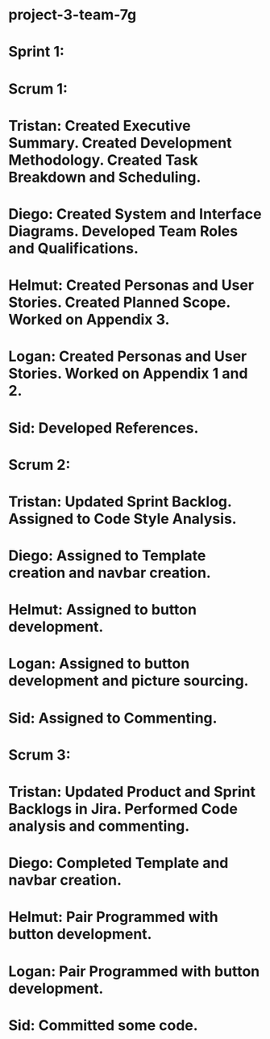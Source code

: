 # project-3-team-7g

# Sprint 1:

# Scrum 1: 
# Tristan: Created Executive Summary. Created Development Methodology. Created Task Breakdown and Scheduling.
# Diego: Created System and Interface Diagrams. Developed Team Roles and Qualifications.
# Helmut: Created Personas and User Stories. Created Planned Scope. Worked on Appendix 3.
# Logan: Created Personas and User Stories. Worked on Appendix 1 and 2.
# Sid: Developed References.

# Scrum 2:
# Tristan: Updated Sprint Backlog. Assigned to Code Style Analysis.
# Diego: Assigned to Template creation and navbar creation.
# Helmut: Assigned to button development.
# Logan: Assigned to button development and picture sourcing.
# Sid: Assigned to Commenting.

# Scrum 3:
# Tristan: Updated Product and Sprint Backlogs in Jira. Performed Code analysis and commenting.
# Diego: Completed Template and navbar creation.
# Helmut: Pair Programmed with button development.
# Logan: Pair Programmed with button development.
# Sid: Committed some code.